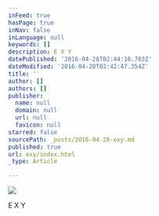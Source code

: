 ```yaml
---
inFeed: true
hasPage: true
inNav: false
inLanguage: null
keywords: []
description: E X Y
datePublished: '2016-04-28T02:44:16.703Z'
dateModified: '2016-04-28T02:42:47.354Z'
title: ''
author: []
authors: []
publisher:
  name: null
  domain: null
  url: null
  favicon: null
starred: false
sourcePath: _posts/2016-04-28-exy.md
published: true
url: exy/index.html
_type: Article

---
```

![](https://the-grid-user-content.s3-us-west-2.amazonaws.com/bfeb1716-aa92-4c03-9174-98519e5dc4f2.jpg)

E X Y